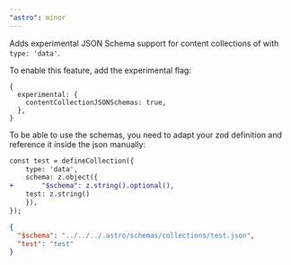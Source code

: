 ```yaml
---
"astro": minor
---
```


Adds experimental JSON Schema support for content collections of with `type: 'data'`.

To enable this feature, add the experimental flag:

```
{
  experimental: {
    contentCollectionJSONSchemas: true,
  },
}
```

To be able to use the schemas, you need to adapt your zod definition and reference it inside the json manually:

```diff
const test = defineCollection({
	type: 'data',
	schema: z.object({
+		"$schema": z.string().optional(),
    test: z.string()
	}),
});
```

```json
{
  "$schema": "../../../.astro/schemas/collections/test.json",
  "test": "test"
}
```
